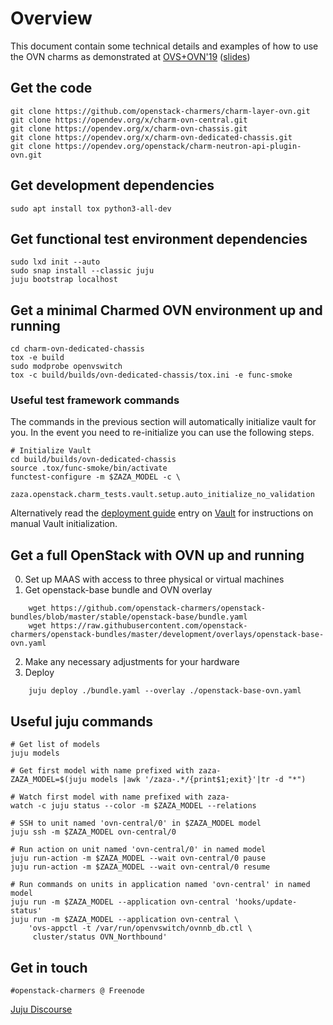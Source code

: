 Overview
========

This document contain some technical details and examples of how to use the OVN
charms as demonstrated at [OVS+OVN'19](https://ovscon.site/)
([slides](https://docs.google.com/presentation/d/18llsf8rTvcsLWfQYClEibz6r-xBu-QzEEA9vEq70M8o))


Get the code
------------

    git clone https://github.com/openstack-charmers/charm-layer-ovn.git
    git clone https://opendev.org/x/charm-ovn-central.git
    git clone https://opendev.org/x/charm-ovn-chassis.git
    git clone https://opendev.org/x/charm-ovn-dedicated-chassis.git
    git clone https://opendev.org/openstack/charm-neutron-api-plugin-ovn.git


Get development dependencies
----------------------------

    sudo apt install tox python3-all-dev


Get functional test environment dependencies
--------------------------------------------

    sudo lxd init --auto
    sudo snap install --classic juju
    juju bootstrap localhost


Get a minimal Charmed OVN environment up and running
-----------------------------------------------------

    cd charm-ovn-dedicated-chassis
    tox -e build
    sudo modprobe openvswitch
    tox -c build/builds/ovn-dedicated-chassis/tox.ini -e func-smoke


### Useful test framework commands

The commands in the previous section will automatically initialize vault for
you.  In the event you need to re-initialize you can use the following steps.

    # Initialize Vault
    cd build/builds/ovn-dedicated-chassis
    source .tox/func-smoke/bin/activate
    functest-configure -m $ZAZA_MODEL -c \
        zaza.openstack.charm_tests.vault.setup.auto_initialize_no_validation

Alternatively read the [deployment guide](https://docs.openstack.org/project-deploy-guide/charm-deployment-guide/latest/)
entry on [Vault](https://docs.openstack.org/project-deploy-guide/charm-deployment-guide/latest/app-vault.html)
for instructions on manual Vault initialization.


Get a full OpenStack with OVN up and running
--------------------------------------------

0. Set up MAAS with access to three physical or virtual machines
1. Get openstack-base bundle and OVN overlay

```
    wget https://github.com/openstack-charmers/openstack-bundles/blob/master/stable/openstack-base/bundle.yaml
    wget https://raw.githubusercontent.com/openstack-charmers/openstack-bundles/master/development/overlays/openstack-base-ovn.yaml
```

2. Make any necessary adjustments for your hardware
3. Deploy

```
    juju deploy ./bundle.yaml --overlay ./openstack-base-ovn.yaml
```


Useful juju commands
--------------------

    # Get list of models
    juju models
    
    # Get first model with name prefixed with zaza-
    ZAZA_MODEL=$(juju models |awk '/zaza-.*/{print$1;exit}'|tr -d "*")
    
    # Watch first model with name prefixed with zaza-
    watch -c juju status --color -m $ZAZA_MODEL --relations
    
    # SSH to unit named 'ovn-central/0' in $ZAZA_MODEL model
    juju ssh -m $ZAZA_MODEL ovn-central/0
    
    # Run action on unit named 'ovn-central/0' in named model
    juju run-action -m $ZAZA_MODEL --wait ovn-central/0 pause
    juju run-action -m $ZAZA_MODEL --wait ovn-central/0 resume
    
    # Run commands on units in application named 'ovn-central' in named model
    juju run -m $ZAZA_MODEL --application ovn-central 'hooks/update-status'
    juju run -m $ZAZA_MODEL --application ovn-central \
        'ovs-appctl -t /var/run/openvswitch/ovnnb_db.ctl \
         cluster/status OVN_Northbound'


Get in touch
------------

    #openstack-charmers @ Freenode

[Juju Discourse](https://discourse.jujucharms.com/)
